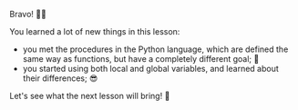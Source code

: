 Bravo! 👏👏

You learned a lot of new things in this lesson:

* you met the procedures in the Python language, which are defined the same way as functions, but have a completely different goal; :eyes:
* you started using both local and global variables, and learned about their differences; :sunglasses:

Let's see what the next lesson will bring! :eyes:
